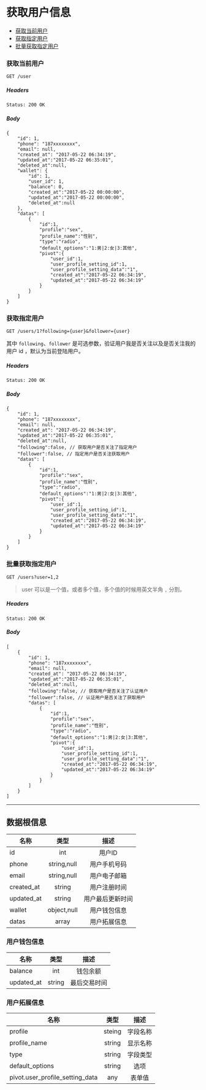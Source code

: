 # 获取用户信息
    
- [获取当前用户](#获取当前用户)
- [获取指定用户](#获取指定用户)
- [批量获取指定用户](#批量获取指定用户)

### 获取当前用户

```
GET /user
```

##### Headers

```
Status: 200 OK
```

##### Body

```json5
{
    "id": 1,
    "phone": "187xxxxxxxx",
    "email": null,
    "created_at": "2017-05-22 06:34:19",
    "updated_at":"2017-05-22 06:35:01",
    "deleted_at":null,
    "wallet": {
        "id": 1,
        "user_id": 1,
        "balance": 0,
        "created_at":"2017-05-22 00:00:00",
        "updated_at":"2017-05-22 00:00:00",
        "deleted_at":null
    },
    "datas": [
        {
            "id":1,
            "profile":"sex",
            "profile_name":"性别",
            "type":"radio",
            "default_options":"1:男|2:女|3:其他",
            "pivot":{
                "user_id":1,
                "user_profile_setting_id":1,
                "user_profile_setting_data":"1",
                "created_at":"2017-05-22 06:34:19",
                "updated_at":"2017-05-22 06:34:19"
            }
        }
    ]
}
```

### 获取指定用户

```
GET /users/1?following={user}&follower={user}
```

其中 `following`、`follower` 是可选参数，验证用户我是否关注以及是否关注我的用户 id ，默认为当前登陆用户。

##### Headers

```
Status: 200 OK
```

##### Body

```json5
{
    "id": 1,
    "phone": "187xxxxxxxx",
    "email": null,
    "created_at": "2017-05-22 06:34:19",
    "updated_at":"2017-05-22 06:35:01",
    "deleted_at":null,
    "following":false, // 获取用户是否关注了指定用户
    "follower":false, // 指定用户是否关注获取用户
    "datas": [
        {
            "id":1,
            "profile":"sex",
            "profile_name":"性别",
            "type":"radio",
            "default_options":"1:男|2:女|3:其他",
            "pivot":{
                "user_id":1,
                "user_profile_setting_id":1,
                "user_profile_setting_data":"1",
                "created_at":"2017-05-22 06:34:19",
                "updated_at":"2017-05-22 06:34:19"
            }
        }
    ]
}
```

### 批量获取指定用户

```
GET /users?user=1,2
```

> user 可以是一个值，或者多个值，多个值的时候用英文半角 `,` 分割。

##### Headers

```
Status: 200 OK
```

##### Body

```json5
[
    {
        "id": 1,
        "phone": "187xxxxxxxx",
        "email": null,
        "created_at": "2017-05-22 06:34:19",
        "updated_at":"2017-05-22 06:35:01",
        "deleted_at":null,
        "following":false, // 获取用户是否关注了认证用户
        "follower":false, // 认证用户是否关注了获取用户
        "datas": [
            {
                "id":1,
                "profile":"sex",
                "profile_name":"性别",
                "type":"radio",
                "default_options":"1:男|2:女|3:其他",
                "pivot":{
                    "user_id":1,
                    "user_profile_setting_id":1,
                    "user_profile_setting_data":"1",
                    "created_at":"2017-05-22 06:34:19",
                    "updated_at":"2017-05-22 06:34:19"
                }
            }
        ]
    }
]
```

----------

## 数据根信息

| 名称 | 类型 | 描述 |
|----|:----:|:----:|
| id | int | 用户ID |
| phone | string,null | 用户手机号码 |
| email | string,null | 用户电子邮箱 |
| created_at | string | 用户注册时间 |
| updated_at | string | 用户最后更新时间 |
| wallet | object,null | 用户钱包信息 |
| datas | array | 用户拓展信息 |

### 用户钱包信息

| 名称 | 类型 | 描述 |
|----|:----:|:----:|
| balance | int | 钱包余额 |
| updated_at | string | 最后交易时间 |

### 用户拓展信息

| 名称 | 类型 | 描述 |
|----|:----:|:----:|
| profile | steing | 字段名称 |
| profile_name| string | 显示名称 |
| type | string | 字段类型 |
| default_options | string | 选项 |
| pivot.user_profile_setting_data | any | 表单值 |

